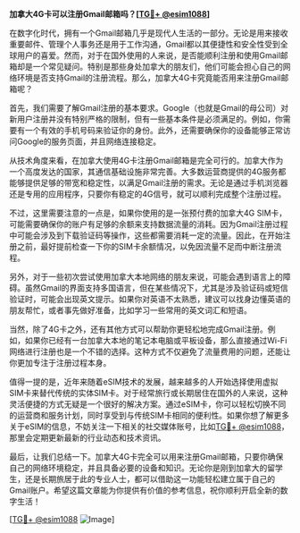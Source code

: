 **加拿大4G卡可以注册Gmail邮箱吗？[[TG💪+ @esim1088](https://t.me/s/esim1088)]**

在数字化时代，拥有一个Gmail邮箱几乎是现代人生活的一部分。无论是用来接收重要邮件、管理个人事务还是用于工作沟通，Gmail都以其便捷性和安全性受到全球用户的喜爱。然而，对于在国外使用的人来说，是否能顺利注册和使用Gmail邮箱却是一个常见疑问。特别是那些身处加拿大的朋友们，他们可能会担心自己的网络环境是否支持Gmail的注册流程。那么，加拿大4G卡究竟能否用来注册Gmail邮箱呢？

首先，我们需要了解Gmail注册的基本要求。Google（也就是Gmail的母公司）对新用户注册并没有特别严格的限制，但有一些基本条件是必须满足的。例如，你需要有一个有效的手机号码来验证你的身份。此外，还需要确保你的设备能够正常访问Google的服务页面，并且网络连接稳定。

从技术角度来看，在加拿大使用4G卡注册Gmail邮箱是完全可行的。加拿大作为一个高度发达的国家，其通信基础设施非常完善。大多数运营商提供的4G服务都能够提供足够的带宽和稳定性，以满足Gmail注册的需求。无论是通过手机浏览器还是专用的应用程序，只要你有稳定的4G信号，就可以顺利完成整个注册过程。

不过，这里需要注意的一点是，如果你使用的是一张预付费的加拿大4G SIM卡，可能需要确保你的账户有足够的余额来支持数据流量的消耗。因为Gmail注册过程中可能会涉及到下载验证码等操作，这些都需要消耗一定的流量。因此，在开始注册之前，最好提前检查一下你的SIM卡余额情况，以免因流量不足而中断注册流程。

另外，对于一些初次尝试使用加拿大本地网络的朋友来说，可能会遇到语言上的障碍。虽然Gmail的界面支持多国语言，但在某些情况下，尤其是涉及验证码或短信验证时，可能会出现英文提示。如果你对英语不太熟悉，建议可以找身边懂英语的朋友帮忙，或者事先做好准备，比如学习一些常用的英文词汇和短语。

当然，除了4G卡之外，还有其他方式可以帮助你更轻松地完成Gmail注册。例如，如果你已经有一台加拿大本地的笔记本电脑或平板设备，那么直接通过Wi-Fi网络进行注册也是一个不错的选择。这种方式不仅避免了流量费用的问题，还能让你更加专注于注册过程本身。

值得一提的是，近年来随着eSIM技术的发展，越来越多的人开始选择使用虚拟SIM卡来替代传统的实体SIM卡。对于经常旅行或长期居住在国外的人来说，这种灵活便捷的方式无疑是一个很好的解决方案。通过eSIM卡，你可以轻松切换不同的运营商和服务计划，同时享受到与传统SIM卡相同的便利性。如果你想了解更多关于eSIM的信息，不妨关注一下相关的社交媒体账号，比如[TG💪+ @esim1088](https://t.me/s/esim1088)，那里会定期更新最新的行业动态和技术资讯。

最后，让我们总结一下。加拿大4G卡完全可以用来注册Gmail邮箱，只要你确保自己的网络环境稳定，并且具备必要的设备和知识。无论你是刚到加拿大的留学生，还是长期旅居于此的专业人士，都可以借助这一功能轻松建立属于自己的Gmail账户。希望这篇文章能为你提供有价值的参考信息，祝你顺利开启全新的数字生活！

[[TG💪+ @esim1088](https://t.me/s/esim1088) ![Image](https://i.postimg.cc/4NQfJmqS/Snipaste-2025-05-13-00-14-12.png)]